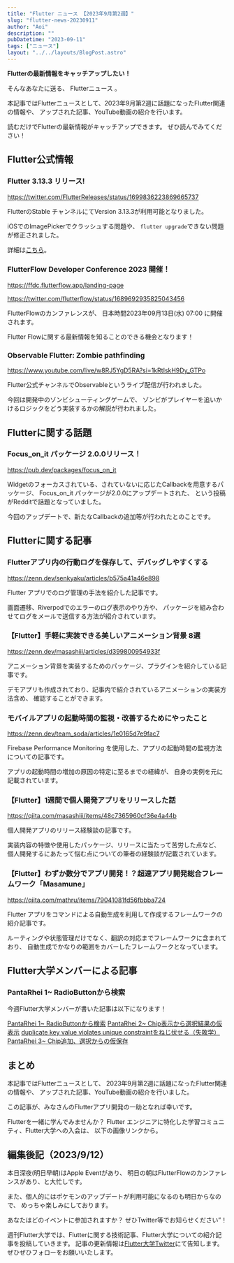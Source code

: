 ```yaml
---
title: "Flutter ニュース 【2023年9月第2週】"
slug: "flutter-news-20230911"
author: "Aoi"
description: ""
pubDatetime: "2023-09-11"
tags: ["ニュース"]
layout: "../../layouts/BlogPost.astro"
---
```


**Flutterの最新情報をキャッチアップしたい！**

そんなあなたに送る、 Flutterニュース 。

本記事ではFlutterニュースとして、2023年9月第2週に話題になったFlutter関連の情報や、
アップされた記事、YouTube動画の紹介を行います。

読むだけでFlutterの最新情報がキャッチアップできます。 ぜひ読んでみてください！

## Flutter公式情報

### Flutter 3.13.3 リリース!

https://twitter.com/FlutterReleases/status/1699836223869665737

FlutterのStable チャンネルにてVersion 3.13.3が利用可能となりました。

iOSでのImagePickerでクラッシュする問題や、
`flutter upgrade`できない問題が修正されました。

詳細は[こちら](https://twitter.com/FlutterReleases/status/1696944652522340583)。

### FlutterFlow Developer Conference 2023 開催！

https://ffdc.flutterflow.app/landing-page

https://twitter.com/flutterflow/status/1689692935825043456

FlutterFlowのカンファレンスが、 日本時間2023年09月13日(水) 07:00 に開催されます。

Flutter Flowに関する最新情報を知ることのできる機会となります！

### Observable Flutter: Zombie pathfinding

https://www.youtube.com/live/w8RJ5YgD5RA?si=1kRtIskH9Dy_GTPo

Flutter公式チャンネルでObservable<Flutter>というライブ配信が行われました。

今回は開発中のゾンビシューティングゲームで、
ゾンビがプレイヤーを追いかけるロジックをどう実装するかの解説が行われました。

## Flutterに関する話題

### Focus_on_it パッケージ 2.0.0リリース！

https://pub.dev/packages/focus_on_it

Widgetのフォーカスされている、されていないに応じたCallbackを用意するパッケージ、
Focus_on_it パッケージが2.0.0にアップデートされた、
という投稿がRedditで話題となっていました。

今回のアップデートで、新たなCallbackの追加等が行われたとのことです。

## Flutterに関する記事

### **Flutterアプリ内の行動ログを保存して、デバッグしやすくする**

https://zenn.dev/senkyaku/articles/b575a41a46e898

Flutter アプリでのログ管理の手法を紹介した記事です。

画面遷移、Riverpodでのエラーのログ表示のやり方や、
パッケージを組み合わせてログをメールで送信する方法が紹介されています。

### **【Flutter】手軽に実装できる美しいアニメーション背景 8選**

https://zenn.dev/masashiii/articles/d399800954933f

アニメーション背景を実装するためのパッケージ、プラグインを紹介している記事です。

デモアプリも作成されており、記事内で紹介されているアニメーションの実装方法含め、
確認することができます。

### モバイルアプリの起動時間の監視・改善するためにやったこと

https://zenn.dev/team_soda/articles/1e0165d7e9fac7

Firebase Performance Monitoring を使用した、アプリの起動時間の監視方法についての記事です。

アプリの起動時間の増加の原因の特定に至るまでの経緯が、
自身の実例を元に記載されています。

### 【Flutter】1週間で個人開発アプリをリリースした話

https://qiita.com/masashiii/items/48c7365960cf36e4a44b

個人開発アプリのリリース経験談の記事です。

実装内容の特徴や使用したパッケージ、リリースに当たって苦労した点など、
個人開発するにあたって悩む点についての筆者の経験談が記載されています。

### 【Flutter】わずか数分でアプリ開発！？超速アプリ開発総合フレームワーク「Masamune」

https://qiita.com/mathru/items/79041081fd56fbbba724

Flutter アプリをコマンドによる自動生成を利用して作成するフレームワークの紹介記事です。

ルーティングや状態管理だけでなく、翻訳の対応までフレームワークに含まれており、
自動生成でかなりの範囲をカバーしたフレームワークとなっています。

## Flutter大学メンバーによる記事

### **PantaRhei 1~ RadioButtonから検索**

今週Flutter大学メンバーが書いた記事は以下になります！

[PantaRhei 1~ RadioButtonから検索](https://zenn.dev/flutteruniv_dev/articles/7074d301505b4c)
[PantaRhei 2~ Chip表示から選択結果の仮表示](https://zenn.dev/flutteruniv_dev/articles/b4b6a2fb38503b)
[duplicate key value violates unique constraintをねじ伏せる（失敗学）](https://zenn.dev/flutteruniv_dev/articles/c706f42e152007)
[PantaRhei 3~ Chip追加、選択からの仮保存](https://zenn.dev/flutteruniv_dev/articles/72d9728a40f402)

## まとめ

本記事ではFlutterニュースとして、
2023年9月第2週に話題になったFlutter関連の情報や、
アップされた記事、YouTube動画の紹介を行いました。

この記事が、みなさんのFlutterアプリ開発の一助となれば幸いです。

Flutterを一緒に学んでみませんか？
Flutter エンジニアに特化した学習コミュニティ、Flutter大学への入会は、
以下の画像リンクから。

## 編集後記（2023/9/12）

本日深夜(明日早朝)はApple Eventがあり、
明日の朝はFlutterFlowのカンファレンスがあり、と大忙しです。

また、個人的にはポケモンのアップデートが利用可能になるのも明日からなので、
めっちゃ楽しみにしております。

あなたはどのイベントに参加されますか？
ぜひTwitter等でお知らせください”！

週刊Flutter大学では、Flutterに関する技術記事、Flutter大学についての紹介記事を投稿していきます。
記事の更新情報は[Flutter大学Twitter](https://twitter.com/FlutterUniv)にて告知します。
ぜひぜひフォローをお願いいたします。
